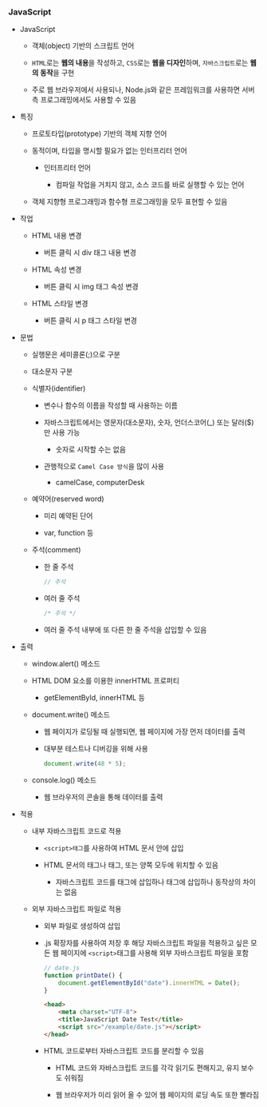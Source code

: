 ### JavaScript

- JavaScript
  
  - 객체(object) 기반의 스크립트 언어
  
  - `HTML`로는 **웹의 내용**을 작성하고, `CSS`로는 **웹을 디자인**하며, `자바스크립트`로는 **웹의 동작**을 구현
  
  - 주로 웹 브라우저에서 사용되나, Node.js와 같은 프레임워크를 사용하면 서버 측 프로그래밍에서도 사용할 수 있음

- 특징
  
  - 프로토타입(prototype) 기반의 객체 지향 언어
  
  - 동적이며, 타입을 명시할 필요가 없는 인터프리터 언어
    
    - 인터프리터 언어
      
      - 컴파일 작업을 거치지 않고, 소스 코드를 바로 실행할 수 있는 언어
  
  - 객체 지향형 프로그래밍과 함수형 프로그래밍을 모두 표현할 수 있음

- 작업
  
  - HTML 내용 변경
    
    - 버튼 클릭 시 div 태그 내용 변경
  
  - HTML 속성 변경
    
    - 버튼 클릭 시 img 태그 속성 변경
  
  - HTML 스타일 변경
    
    - 버튼 클릭 시 p 태그 스타일 변경

- 문법
  
  - 실행문은 세미콜론(;)으로 구분
  
  - 대소문자 구분
  
  - 식별자(identifier)
    
    - 변수나 함수의 이름을 작성할 때 사용하는 이름
    
    - 자바스크립트에서는 영문자(대소문자), 숫자, 언더스코어(_) 또는 달러($)만 사용 가능
      
      - 숫자로 시작할 수는 없음
    
    - 관행적으로 `Camel Case 방식`을 많이 사용
      
      - camelCase, computerDesk
  
  - 예약어(reserved word)
    
    - 미리 예약된 단어
    
    - var, function 등
  
  - 주석(comment)
    
    - 한 줄 주석
      
      ```javascript
      // 주석
      ```
    
    - 여러 줄 주석
      
      ```javascript
      /* 주석 */
      ```
    
    - 여러 줄 주석 내부에 또 다른 한 줄 주석을 삽입할 수 있음

- 출력
  
  - window.alert() 메소드
  
  - HTML DOM 요소를 이용한 innerHTML 프로퍼티
    
    - getElementById, innerHTML 등
  
  - document.write() 메소드
    
    - 웹 페이지가 로딩될 때 실행되면, 웹 페이지에 가장 먼저 데이터를 출력
    
    - 대부분 테스트나 디버깅을 위해 사용
      
      ```javascript
      document.write(48 * 5);
      ```
  
  - console.log() 메소드
    
    - 웹 브라우저의 콘솔을 통해 데이터를 출력

- 적용
  
  - 내부 자바스크립트 코드로 적용
    
    - `<script>태그`를 사용하여 HTML 문서 안에 삽입
    
    - HTML 문서의 <head>태그나 <body>태그, 또는 양쪽 모두에 위치할 수 있음
      
      - 자바스크립트 코드를 <head>태그에 삽입하나 <body>태그에 삽입하나 동작상의 차이는 없음
  
  - 외부 자바스크립트 파일로 적용
    
    - 외부 파일로 생성하여 삽입
    
    - .js 확장자를 사용하여 저장 후 해당 자바스크립트 파일을 적용하고 싶은 모든 웹 페이지에 `<script>`태그를 사용해 외부 자바스크립트 파일을 포함
      
      ```javascript
      // date.js
      function printDate() {
          document.getElementById("date").innerHTML = Date();
      }
      ```
      
      ```html
      <head>
          <meta charset="UTF-8">
          <title>JavaScript Date Test</title>
          <script src="/example/date.js"></script>
      </head>
      ```
    
    - HTML 코드로부터 자바스크립트 코드를 분리할 수 있음
      
      - HTML 코드와 자바스크립트 코드를 각각 읽기도 편해지고, 유지 보수도 쉬워짐
      
      - 웹 브라우저가 미리 읽어 올 수 있어 웹 페이지의 로딩 속도 또한 빨라짐
